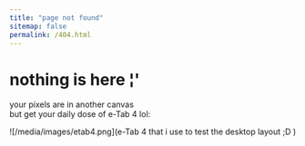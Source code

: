 ```yaml
---
title: "page not found"
sitemap: false
permalink: /404.html
---
```

# nothing is here ¦'

your pixels are in another canvas  
but get your daily dose of e-Tab 4 lol:

![/media/images/etab4.png](e-Tab 4 that i use to test the desktop layout ;D )